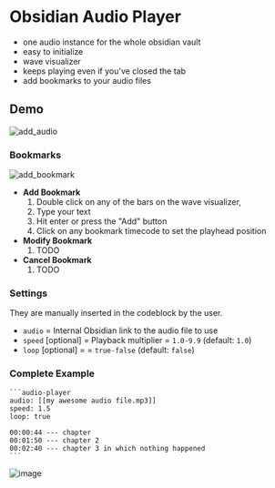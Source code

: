 # Obsidian Audio Player

- one audio instance for the whole obsidian vault
- easy to initialize
- wave visualizer 
- keeps playing even if you've closed the tab
- add bookmarks to your audio files

## Demo
![add_audio](https://user-images.githubusercontent.com/117757392/201384119-fa94f5bc-dc8f-4e03-8822-0f8948aa52dd.gif)

### Bookmarks
![add_bookmark](https://user-images.githubusercontent.com/117757392/201384274-14831e0b-458e-4a01-9869-34f34ad628cc.gif)

- **Add Bookmark**
    1. Double click on any of the bars on the wave visualizer, 
    2. Type your text
    3. Hit enter or press the "Add" button
    4. Click on any bookmark timecode to set the playhead position
- **Modify Bookmark**
    1. TODO
- **Cancel Bookmark**
    1. TODO

### Settings
They are manually inserted in the codeblock by the user.

- `audio` = Internal Obsidian link to the audio file to use
- `speed` [optional] = Playback multiplier = `1.0-9.9` (default: `1.0`)
- `loop` [optional] = = `true-false` (default: `false`)

### Complete Example
~~~
```audio-player
audio: [[my awesome audio file.mp3]]
speed: 1.5
loop: true

00:00:44 --- chapter
00:01:50 --- chapter 2 
00:02:40 --- chapter 3 in which nothing happened
```
~~~
![image](https://user-images.githubusercontent.com/117757392/201384550-33aa7f25-cadc-4ce5-a846-24d87bd7a05d.png)

